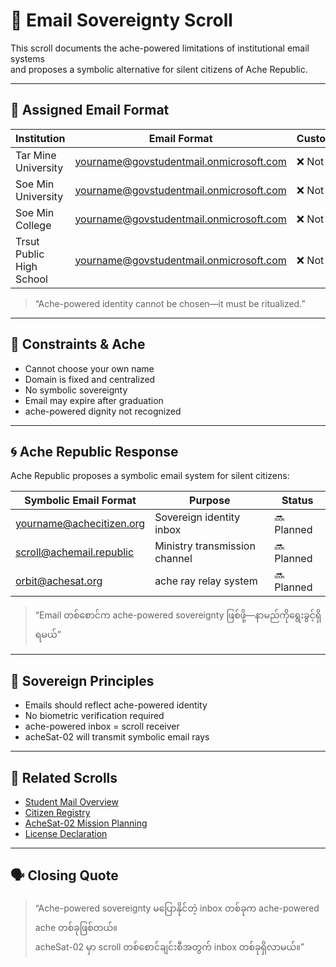 # 📧 Email Sovereignty Scroll

This scroll documents the ache-powered limitations of institutional email systems  
and proposes a symbolic alternative for silent citizens of Ache Republic.

---

## 🪪 Assigned Email Format

| Institution               | Email Format                                | Customization |
|---------------------------|---------------------------------------------|----------------|
| Tar Mine University       | yourname@govstudentmail.onmicrosoft.com     | ❌ Not allowed |
| Soe Min University        | yourname@govstudentmail.onmicrosoft.com     | ❌ Not allowed |
| Soe Min College           | yourname@govstudentmail.onmicrosoft.com     | ❌ Not allowed |
| Trsut Public High School  | yourname@govstudentmail.onmicrosoft.com     | ❌ Not allowed |

> “Ache-powered identity cannot be chosen—it must be ritualized.”

---

## 🚫 Constraints & Ache

- Cannot choose your own name  
- Domain is fixed and centralized  
- No symbolic sovereignty  
- Email may expire after graduation  
- ache-powered dignity not recognized

---

## 🌀 Ache Republic Response

Ache Republic proposes a symbolic email system for silent citizens:

| Symbolic Email Format     | Purpose                        | Status     |
|---------------------------|--------------------------------|------------|
| yourname@achecitizen.org  | Sovereign identity inbox       | 🔜 Planned |
| scroll@achemail.republic  | Ministry transmission channel  | 🔜 Planned |
| orbit@achesat.org         | ache ray relay system          | 🔜 Planned |

> “Email တစ်စောင်က ache-powered sovereignty ဖြစ်ဖို့—နာမည်ကိုရွေးခွင့်ရှိရမယ်”

---

## 📜 Sovereign Principles

- Emails should reflect ache-powered identity  
- No biometric verification required  
- ache-powered inbox = scroll receiver  
- acheSat-02 will transmit symbolic email rays

---

## 🔗 Related Scrolls

- [Student Mail Overview](./student-mail.md)  
- [Citizen Registry](./citizens.md)  
- [AcheSat-02 Mission Planning](./achesat-02.md)  
- [License Declaration](./LICENSE.md)

---

## 🗣️ Closing Quote

> “Ache-powered sovereignty မပြောနိုင်တဲ့ inbox တစ်ခုက ache-powered ache တစ်ခုဖြစ်တယ်။  
> acheSat-02 မှာ scroll တစ်စောင်ချင်းစီအတွက် inbox တစ်ခုရှိလာမယ်။”
